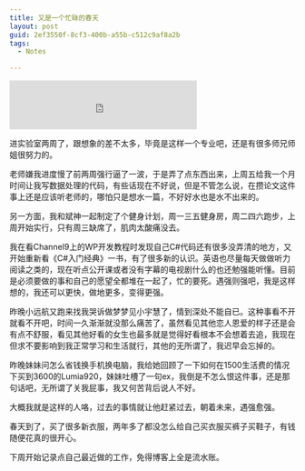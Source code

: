```yaml
---
title: 又是一个忙碌的春天
layout: post
guid: 2ef3550f-8cf3-400b-a55b-c512c9af8a2b
tags:
  - Notes

---
```


<iframe frameborder="no" border="0" marginwidth="0" marginheight="0" width=330 height=86 src="http://music.163.com/outchain/player?type=2&id=26434317&auto=1&height=66"></iframe>


进实验室两周了，跟想象的差不太多，毕竟是这样一个专业吧，还是有很多师兄师姐很努力的。

老师嫌我进度慢了前两周强行逼了一波，于是弄了点东西出来，上周五给我一个月时间让我写数据处理的代码，有些话现在不好说，但是不管怎么说，在攒论文这件事上还是应该听老师的，哪怕只是想水一篇，不好好水也是水不出来的。

另一方面，我和斌神一起制定了个健身计划，周一三五健身房，周二四六跑步，上周开始实行，只有周三缺席了，肌肉太酸痛没去。

我在看Channel9上的WP开发教程时发现自己C#代码还有很多没弄清的地方，又开始重新看《C#入门经典》一书，有了很多新的认识。英语也尽量每天做做听力阅读之类的，现在听点公开课或者没有字幕的电视剧什么的也还勉强能听懂。目前是必须要做的事和自己的愿望全都堆在一起了，忙的要死。遇强则强吧，我是这样想的，我还可以更快，做地更多，变得更强。

昨晚小远航又跑来找我哭诉做梦梦见小宇慧了，情到深处不能自已。这种事看不开就看不开吧，时间一久渐渐就没那么痛苦了，虽然看见其他恋人恩爱的样子还是会有点不舒服，看见其他好看的女生也最多就是觉得好看根本不会想着去追，我现在但求不要影响到我正常学习和生活就行，其他的无所谓了，我迟早会忘掉的。

昨晚妹妹问怎么省钱换手机换电脑，我给她回顾了一下如何在1500生活费的情况下买到3600的Lumia920，妹妹吐槽了一句ex，我倒是不怎么恨这件事，还是那句话吧，无所谓了关我屁事，我又何苦背后说人不好。

大概我就是这样的人咯，过去的事情就让他赶紧过去，朝着未来，遇强愈强。

春天到了，买了很多新衣服，两年多了都没怎么给自己买衣服买裤子买鞋子，有钱随便花真的很开心。

下周开始记录点自己最近做的工作，免得博客上全是流水账。